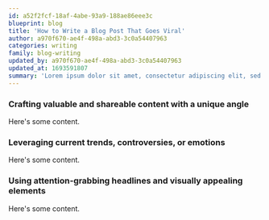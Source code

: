 ```yaml
---
id: a52f2fcf-18af-4abe-93a9-188ae86eee3c
blueprint: blog
title: 'How to Write a Blog Post That Goes Viral'
author: a970f670-ae4f-498a-abd3-3c0a54407963
categories: writing
family: blog-writing
updated_by: a970f670-ae4f-498a-abd3-3c0a54407963
updated_at: 1693591807
summary: 'Lorem ipsum dolor sit amet, consectetur adipiscing elit, sed do eiusmod tempor incididunt ut labore et dolore magna.'
---
```

### Crafting valuable and shareable content with a unique angle
Here's some content.

### Leveraging current trends, controversies, or emotions
Here's some content.

### Using attention-grabbing headlines and visually appealing elements
Here's some content.